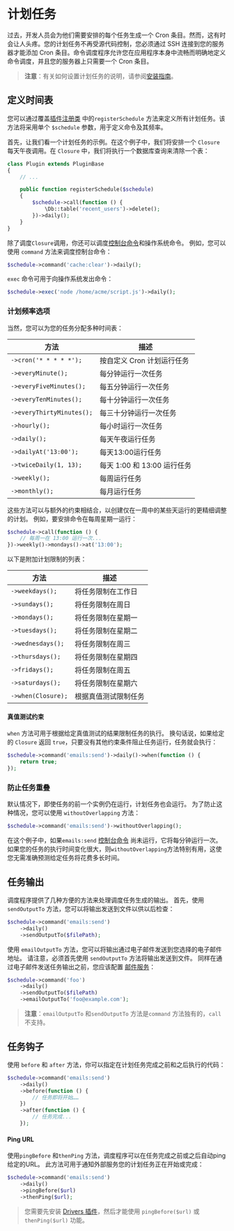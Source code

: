 # 计划任务

过去，开发人员会为他们需要安排的每个任务生成一个 Cron 条目。然而，这有时会让人头疼。您的计划任务不再受源代码控制，您必须通过 SSH 连接到您的服务器才能添加 Cron 条目。命令调度程序允许您在应用程序本身中流畅而明确地定义命令调度，并且您的服务器上只需要一个 Cron 条目。

> **注意**：有关如何设置计划任务的说明，请参阅[安装指南](../setup/installation.md#setting-up-the-scheduler)。

## 定义时间表

您可以通过覆盖[插件注册类](registration.md#registration-file) 中的`registerSchedule` 方法来定义所有计划任务。该方法将采用单个 `$schedule` 参数，用于定义命令及其频率。

首先，让我们看一个计划任务的示例。在这个例子中，我们将安排一个 `Closure` 每天午夜调用。在 `Closure` 中，我们将执行一个数据库查询来清除一个表：

```php
class Plugin extends PluginBase
{
    // ...

    public function registerSchedule($schedule)
    {
        $schedule->call(function () {
            \Db::table('recent_users')->delete();
        })->daily();
    }
}
```

除了调度`Closure`调用，你还可以调度[控制台命令](../console/commands.md)和操作系统命令。 例如，您可以使用 `command` 方法来调度控制台命令：

```php
$schedule->command('cache:clear')->daily();
```

`exec` 命令可用于向操作系统发出命令：

```php
$schedule->exec('node /home/acme/script.js')->daily();
```

### 计划频率选项

当然，您可以为您的任务分配多种时间表：

方法 | 描述
------------- | -------------
`->cron('* * * * *');`  |  按自定义 Cron 计划运行任务
`->everyMinute();`  |  每分钟运行一次任务
`->everyFiveMinutes();`  |  每五分钟运行一次任务
`->everyTenMinutes();`  |  每十分钟运行一次任务
`->everyThirtyMinutes();`  |  每三十分钟运行一次任务
`->hourly();`  |  每小时运行一次任务
`->daily();`  |  每天午夜运行任务
`->dailyAt('13:00');`  |  每天13:00运行任务
`->twiceDaily(1, 13);`  |  每天 1:00 和 13:00 运行任务
`->weekly();`  |  每周运行任务
`->monthly();`  |  每月运行任务

这些方法可以与额外的约束相结合，以创建仅在一周中的某些天运行的更精细调整的计划。 例如，要安排命令在每周星期一运行：

```php
$schedule->call(function () {
    // 每周一在 13:00 运行一次...
})->weekly()->mondays()->at('13:00');
```

以下是附加计划限制的列表：

方法 | 描述
------------- | -------------
`->weekdays();`  |  将任务限制在工作日
`->sundays();`  |  将任务限制在周日
`->mondays();`  |  将任务限制在星期一
`->tuesdays();`  |  将任务限制在星期二
`->wednesdays();`  |  将任务限制在周三
`->thursdays();`  |  将任务限制在星期四
`->fridays();`  |  将任务限制在周五
`->saturdays();`  |  将任务限制在星期六
`->when(Closure);`  |  根据真值测试限制任务

#### 真值测试约束

`when` 方法可用于根据给定真值测试的结果限制任务的执行。 换句话说，如果给定的 `Closure` 返回 `true`，只要没有其他约束条件阻止任务运行，任务就会执行：

```php
$schedule->command('emails:send')->daily()->when(function () {
    return true;
});
```

### 防止任务重叠

默认情况下，即使任务的前一个实例仍在运行，计划任务也会运行。 为了防止这种情况，您可以使用 `withoutOverlapping` 方法：

```php
$schedule->command('emails:send')->withoutOverlapping();
```

在这个例子中，如果`emails:send` [控制台命令](../console/commands.md) 尚未运行，它将每分钟运行一次。 如果您的任务的执行时间变化很大，则`withoutOverlapping`方法特别有用，这使您无需准确预测给定任务将花费多长时间。

## 任务输出

调度程序提供了几种方便的方法来处理调度任务生成的输出。 首先，使用 `sendOutputTo` 方法，您可以将输出发送到文件以供以后检查：

```php
$schedule->command('emails:send')
    ->daily()
    ->sendOutputTo($filePath);
```

使用 `emailOutputTo` 方法，您可以将输出通过电子邮件发送到您选择的电子邮件地址。 请注意，必须首先使用 `sendOutputTo` 方法将输出发送到文件。 同样在通过电子邮件发送任务输出之前，您应该配置 [邮件服务](../services/mail.md)：
```php
$schedule->command('foo')
    ->daily()
    ->sendOutputTo($filePath)
    ->emailOutputTo('foo@example.com');
```

> **注意**：`emailOutputTo` 和`sendOutputTo` 方法是`command` 方法独有的，`call` 不支持。

## 任务钩子

使用 `before` 和 `after` 方法，你可以指定在计划任务完成之前和之后执行的代码：

```php
$schedule->command('emails:send')
    ->daily()
    ->before(function () {
        // 任务即将开始……
    })
    ->after(function () {
        // 任务完成...
    });
```

#### Ping URL

使用`pingBefore` 和`thenPing` 方法，调度程序可以在任务完成之前或之后自动ping 给定的URL。 此方法可用于通知外部服务您的计划任务正在开始或完成：

```php
$schedule->command('emails:send')
    ->daily()
    ->pingBefore($url)
    ->thenPing($url);
```

> 您需要先安装 [Drivers 插件](https://octobercms.com/plugin/october-drivers)，然后才能使用 `pingBefore($url)` 或 `thenPing($url)` 功能。
